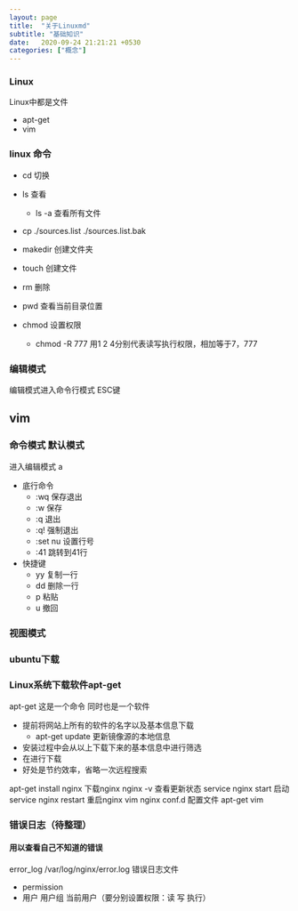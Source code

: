 ```yaml
---
layout: page
title:  "关于Linuxmd"
subtitle: "基础知识"
date:   2020-09-24 21:21:21 +0530
categories: ["概念"]
---
```


### Linux

Linux中都是文件

- apt-get
- vim


### linux 命令
 - cd 切换
 - ls 查看
	 - ls -a 查看所有文件
 - cp ./sources.list ./sources.list.bak
	
 - makedir  创建文件夹
 - touch	创建文件
 - rm 		删除
 - pwd		查看当前目录位置
 - chmod	设置权限
	- chmod -R 777		用1 2 4分别代表读写执行权限，相加等于7，777
### 编辑模式

编辑模式进入命令行模式 ESC键

## vim
### 命令模式 默认模式
进入编辑模式 a
 - 底行命令
 	- :wq 保存退出
 	- :w 保存
 	- :q 退出
 	- :q! 强制退出
	- :set nu 设置行号
	- :41 跳转到41行
 - 快捷键
 	- yy 复制一行
 	- dd 删除一行
 	- p  粘贴
 	- u 撤回

### 视图模式

### ubuntu下载

### Linux系统下载软件apt-get

apt-get  这是一个命令 同时也是一个软件
 - 提前将网站上所有的软件的名字以及基本信息下载
	 - apt-get update 更新镜像源的本地信息
 - 安装过程中会从以上下载下来的基本信息中进行筛选
 - 在进行下载
 - 好处是节约效率，省略一次远程搜索 

apt-get install nginx    下载nginx
nginx -v  查看更新状态
service nginx start 启动
service nginx restart 重启nginx
vim nginx conf.d 配置文件
apt-get vim

### 错误日志（待整理）

#### 用以查看自己不知道的错误

error_log  /var/log/nginx/error.log  错误日志文件

- permission 
- 用户 用户组 当前用户（要分别设置权限：读 写 执行）



